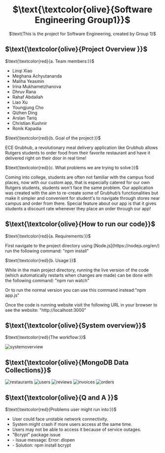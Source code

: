 <div align="center">
   <h1> $\text{\textcolor{olive}{Software Engineering Group1}}$ </h1>
   <p> $\text{This is the project for Software Engineering, created by Group 1}$ </p>
</div>

<h2> $\text{\textcolor{olive}{Project Overview }}$ </h2>

$\text{\textcolor{red}{a. Team members:}}$
<ul>
  <li>Linqi Xiao</li>
  <li>Meghana Achyutananda</li>
  <li>Maliha Yeasmin</li>
  <li>Irina Mukhametzhanova</li>
  <li>Dhruv Rana</li>
  <li>Rahaf Abdallah</li>
  <li>Liao Xu</li>
  <li>Youngjung Cho</li>
  <li>Qizhen Ding</li>
  <li>Arslan Tariq</li>
  <li>Christian Kushnir</li>
  <li>Ronik Kapadia</li>  
</ul>  

$\text{\textcolor{red}{b. Goal of the project:}}$ 

<p> ECE Grubhub, a revolutionary meal delivery application like Grubhub allows Rutgers students to order food from their favorite restaurant and have it delivered right on their door in real time! </p>

$\text{\textcolor{red}{c. What problems we are trying to solve:}}$

<p>Coming into college, students are often not familiar with the campus food places, now with our custom app, that is especially catered for our own Rutgers students, students won't face the same problem. Our application was created with the aim to re-create some of Grubhub’s functionalities but make it simpler and convenient for student's to navigate through stores near campus and order from there. Special feature about our app is that it gives students a discount rate whenever they place an order through our app! </p>

<h2> $\text{\textcolor{olive}{How to run our code}}$ </h2>

$\text{\textcolor{red}{a. Requirements:}}$

<p>First navigate to the project directory using [Node.js](https://nodejs.org/en/) run the following command: "npm install" </p>

$\text{\textcolor{red}{b. Usage:}}$

<p>While in the main project directory, running the live version of the code (which automatically restarts when changes are made) can be done with the following command: "npm run watch"</p>
<p> Or to run the normal version you can use this command instead:"npm app.js"</p>
<p> Once the code is running website visit the following URL in your browser to see the website: "http://localhost:3000" </p>
 
<h2> $\text{\textcolor{olive}{System overview}}$ </h2>

$\text{\textcolor{red}{The workflow:}}$

![systemoverview](https://user-images.githubusercontent.com/120688715/207990896-8b1e7ad8-11db-4d92-8347-d7795d30869c.png)

<h2> $\text{\textcolor{olive}{MongoDB Data Collections}}$ </h2>

![restaurants](https://user-images.githubusercontent.com/120688715/208208875-631dc03d-f93b-409b-9063-d008f5db1786.png)
![users](https://user-images.githubusercontent.com/120688715/208208905-3bbb92b3-1378-452d-b94e-16da3f2fcb65.png)
![reviews](https://user-images.githubusercontent.com/120688715/208208920-4a94ce64-cce2-47e3-a88b-84fa3772b1ce.png)
![invoices](https://user-images.githubusercontent.com/120688715/208208951-088d3a65-e785-4ad7-8064-1171576334a7.png)
![orders](https://user-images.githubusercontent.com/120688715/208208962-6e41547a-a8cc-4122-b96a-d433f60b9dc1.png)


<h2> $\text{\textcolor{olive}{Q and A }}$ </h2>

$\text{\textcolor{red}{Problems user might run into:}}$

<ul>
  <li>User could face unstable network connectivity.</li>
  <li>System might crash if more users access at the same time.</li>
  <li>Users may not be able to access it because of service outages.</li>
  <li>"Bcrypt" package issue</li>
  <li>       - Issue message: Error: dlopen</li>
  <li>       - Solution: npm install bcrypt</li>

</ul>




